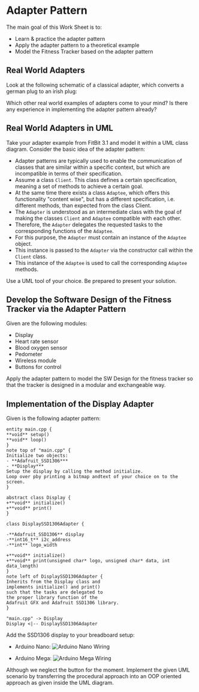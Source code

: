 # Adapter Pattern
The main goal of this Work Sheet is to:
* Learn & practice the adapter pattern
* Apply the adapter pattern to a theoretical example
* Model the Fitness Tracker based on the adapter pattern

## Real World Adapters
Look at the following schematic of a classical adapter,
which converts a german plug to an irish plug:


Which other real world examples of adapters come to your mind?
Is there any experience in implementing the adapter pattern already?

## Real World Adapters in UML
Take your adapter example from FitBit 3.1 and model it within a UML class diagram.
Consider the basic idea of the adapter pattern:

* Adapter patterns are typically used to enable the communication of classes
  that are similar within a specific context,
  but which are incompatible in terms of their specification.
* Assume a class `Client`.
  This class defines a certain specification,
  meaning a set of methods to achieve a certain goal.
* At the same time there exists a class `Adaptee`,
  which offers this functionality "content wise",
  but has a different specification, i.e. different methods,
  than expected from the class Client.
* The `Adapter` is understood as an intermediate class with the goal of making
  the classes `Client` and `Adaptee` compatible with each other.
* Therefore, the `Adapter` delegates the requested tasks to the corresponding
  functions of the `Adaptee`.
* For this purpose, the `Adapter` must contain an instance of the `Adaptee`
  object.
* This instance is passed to the `Adapter` via the constructor call within the
  `Client` class.
* This instance of the `Adaptee` is used to call the corresponding `Adaptee`
  methods.

Use a UML tool of your choice.
Be prepared to present your solution.

## Develop the Software Design of the Fitness Tracker via the Adapter Pattern

Given are the following modules:
- Display
- Heart rate sensor
- Blood oxygen sensor
- Pedometer
- Wireless module
- Buttons for control

Apply the adapter pattern to model the SW Design for the fitness tracker
so that the tracker is designed in a modular and exchangeable way.

## Implementation of the Display Adapter

Given is the following adapter pattern:
```plantuml
entity main.cpp {
**void** setup()
**void** loop()
}
note top of "main.cpp" {
Initialize two objects:
- **Adafruit_SSD1306***
- **Display***
Setup the display by calling the method initialize.
Loop over pby printing a bitmap andtext of your choice on to the screen.
}

abstract class Display {
+**void** initialize()
+**void** print()
}

class DisplaySSD1306Adapter {

-**Adafruit_SSD1306** display
-**int16_t** i2c_address
-**int** logo_width

+**void** initialize()
+**void** print(unsigned char* logo, unsigned char* data, int data_length)
}
note left of DisplaySSD1306Adapter {
Inherits from the Display class and
implements initialize() and print()
such that the tasks are delegated to
the proper library function of the
Adafruit GFX and Adafruit SSD1306 library.
}

"main.cpp" -> Display
Display <|-- DisplaySSD1306Adapter
```

Add the SSD1306 display to your breadboard setup:
* Arduino Nano:
![Arduino Nano Wiring](media/Arduino%20Nano%20Button%20+%20Display%20Steckplatine.png)

* Arduino Mega:
![Arduino Mega Wiring](media/Arduino%20Mega%20Button%20+%20Display%20Steckplatine.png)

Although we neglect the button for the moment.
Implement the given UML scenario by transferring the procedural approach
into an OOP oriented approach as given inside the UML diagram.
